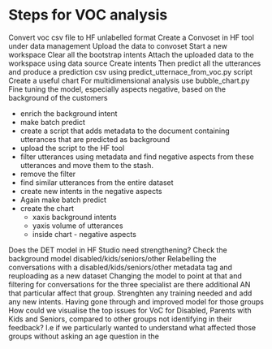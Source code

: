 # Steps for VOC analysis

Convert voc csv file to HF unlabelled format
Create a Convoset in HF tool under data management
Upload the data to convoset
Start a new workspace
Clear all the bootstrap intents
Attach the uploaded data to the workspace using data source
Create intents
Then predict all the utterances and produce a prediction csv using predict_utternace_from_voc.py script
Create a useful chart
For multidimensional analysis use bubble_chart.py
Fine tuning the model, especially aspects negative, based on the background of the customers
 - enrich the background intent
 - make batch predict
 - create a script that adds metadata to the document containing utterances that are predicted as background
 - upload the script to the HF tool
 - filter utterances using metadata and find negative aspects from these utterances and move them to the stash.
 - remove the filter
 - find similar utterances from the entire dataset
 - create new intents in the negative aspects
 - Again make batch predict
 - create the chart
   - xaxis background intents
   - yaxis volume of utterances
   - inside chart - negative aspects

Does the DET model in HF Studio need strengthening?
Check the background model disabled/kids/seniors/other
Relabelling the conversations with a disabled/kids/seniors/other metadata tag and reuploading as a new dataset
Changing the model to point at that and filtering for conversations for the three specialist are there additional AN that particular affect that group.
Strenghten any training needed and add any new intents.
Having gone through and improved model for those groups
How could we visualise the top issues for VoC for Disabled, Parents with Kids and Seniors, compared to other groups not identifying in their feedback?
I.e if we particularly wanted to understand what affected those groups without asking an age question in the